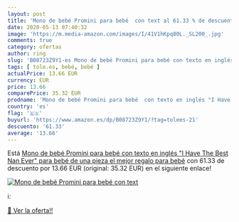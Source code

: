 ```yaml
---
layout: post
title: 'Mono de bebé Promini para bebé  con text al 61.33 % de descuento'
date: 2020-05-13 07:40:32
image: 'https://m.media-amazon.com/images/I/41V1hKpq80L._SL200_.jpg'
comments: true
category: ofertas
author: ring
slug: 'B08723Z9Y1-es Mono de bebé Promini para bebé con texto en inglés "I Have...'
tags: [ tole.es, bebé, bebé ]
actualPrice: 13.66 EUR
currency: EUR
price: 13.66
comparePrice: 35.32 EUR
prodname: 'Mono de bebé Promini para bebé  con texto en inglés "I Have The Best Nan Ever" para bebé  de una pieza  el mejor regalo para bebé'
country: 'es'
flag: '🇪🇸'
buyurl: 'https://www.amazon.es/dp/B08723Z9Y1/?tag=tolees-21'
descuento: '61.33'
average: '13.66'
---
```


Está [Mono de bebé Promini para bebé  con texto en inglés "I Have The Best Nan Ever" para bebé  de una pieza  el mejor regalo para bebé](https://www.amazon.es/dp/B08723Z9Y1/?tag=tolees-21) con 61.33 de descuento por 13.66 EUR (original: 35.32 EUR) en el siguiente enlace!

[![Mono de bebé Promini para bebé  con text](https://m.media-amazon.com/images/I/41V1hKpq80L._SL200_.jpg)](https://www.amazon.es/dp/B08723Z9Y1/?tag=tolees-21)

ℹ️:


[🛒 Ver la oferta!!](https://www.amazon.es/dp/B08723Z9Y1/?tag=tolees-21)
